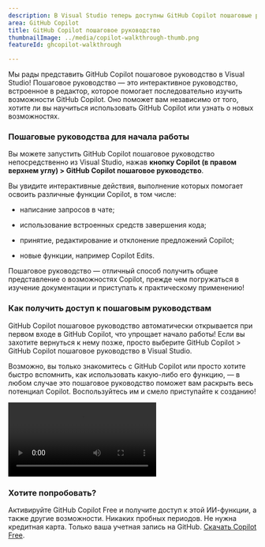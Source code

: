 ```yaml
---
description: В Visual Studio теперь доступны GitHub Copilot пошаговые руководства, чтобы вы могли быстро ознакомиться с его возможностями. С помощью пошаговых руководств вы научитесь использовать ключевые функции Copilot непосредственно в редакторе.
area: GitHub Copilot
title: GitHub Copilot пошаговое руководство
thumbnailImage: ../media/copilot-walkthrough-thumb.png
featureId: ghcopilot-walkthrough

---
```



Мы рады представить GitHub Copilot пошаговое руководство в Visual Studio! Пошаговое руководство — это интерактивное руководство, встроенное в редактор, которое помогает последовательно изучить возможности GitHub Copilot. Оно поможет вам независимо от того, хотите ли вы научиться использовать GitHub Copilot или узнать о новых возможностях.

### Пошаговые руководства для начала работы
Вы можете запустить GitHub Copilot пошаговое руководство непосредственно из Visual Studio, нажав **кнопку Copilot (в правом верхнем углу) > GitHub Copilot пошаговое руководство**.

Вы увидите интерактивные действия, выполнение которых помогает освоить различные функции Copilot, в том числе:

* написание запросов в чате;

* использование встроенных средств завершения кода;

* принятие, редактирование и отклонение предложений Copilot;

* новые функции, например Copilot Edits.

Пошаговое руководство — отличный способ получить общее представление о возможностях Copilot, прежде чем погружаться в изучение документации и приступать к практическому применению!

### Как получить доступ к пошаговым руководствам
GitHub Copilot пошаговое руководство автоматически открывается при первом входе в GitHub Copilot, что упрощает начало работы! Если вы захотите вернуться к нему позже, просто выберите GitHub Copilot > GitHub Copilot пошаговое руководство в Visual Studio.

Возможно, вы только знакомитесь с GitHub Copilot или просто хотите быстро вспомнить, как использовать какую-либо его функцию, — в любом случае это пошаговое руководство поможет вам раскрыть весь потенциал Copilot. Воспользуйтесь им и смело приступайте к созданию!

![Пошаговое руководство](../media/walkthroughsvideo.mp4)

### Хотите попробовать?
Активируйте GitHub Copilot Free и получите доступ к этой ИИ-функции, а также другие возможности.
Никаких пробных периодов. Не нужна кредитная карта. Только ваша учетная запись на GitHub. [Скачать Copilot Free](https://github.com/settings/copilot).
